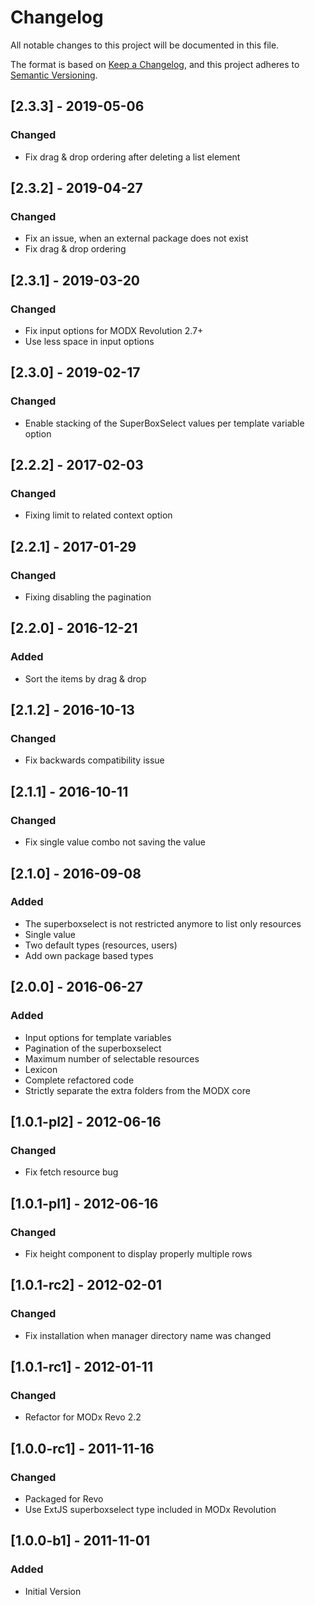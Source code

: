 # Changelog
All notable changes to this project will be documented in this file.

The format is based on [Keep a Changelog](https://keepachangelog.com/en/1.0.0/),
and this project adheres to [Semantic Versioning](https://semver.org/spec/v2.0.0.html).

## [2.3.3] - 2019-05-06
### Changed
- Fix drag & drop ordering after deleting a list element

## [2.3.2] - 2019-04-27
### Changed
- Fix an issue, when an external package does not exist 
- Fix drag & drop ordering

## [2.3.1] - 2019-03-20
### Changed
- Fix input options for MODX Revolution 2.7+
- Use less space in input options

## [2.3.0] - 2019-02-17
### Changed
- Enable stacking of the SuperBoxSelect values per template variable option

## [2.2.2] - 2017-02-03
### Changed
- Fixing limit to related context option

## [2.2.1] - 2017-01-29 
### Changed
- Fixing disabling the pagination

## [2.2.0] - 2016-12-21
### Added
- Sort the items by drag & drop

## [2.1.2] - 2016-10-13
### Changed
- Fix backwards compatibility issue

## [2.1.1] - 2016-10-11
### Changed
- Fix single value combo not saving the value

## [2.1.0] - 2016-09-08
### Added
- The superboxselect is not restricted anymore to list only resources
- Single value
- Two default types (resources, users)
- Add own package based types

## [2.0.0] - 2016-06-27
### Added
- Input options for template variables
- Pagination of the superboxselect
- Maximum number of selectable resources
- Lexicon
- Complete refactored code
- Strictly separate the extra folders from the MODX core

## [1.0.1-pl2] - 2012-06-16
### Changed
- Fix fetch resource bug

## [1.0.1-pl1] - 2012-06-16
### Changed
- Fix height component to display properly multiple rows

## [1.0.1-rc2] - 2012-02-01
### Changed
- Fix installation when manager directory name was changed

## [1.0.1-rc1] - 2012-01-11
### Changed
- Refactor for MODx Revo 2.2

## [1.0.0-rc1] - 2011-11-16
### Changed
- Packaged for Revo
- Use ExtJS superboxselect type included in MODx Revolution

## [1.0.0-b1] - 2011-11-01
### Added
- Initial Version
